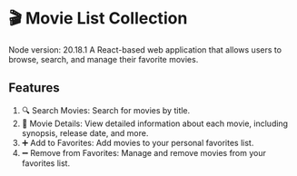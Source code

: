 # 🎬 Movie List Collection

Node version: 20.18.1
A React-based web application that allows users to browse, search, and manage their favorite movies.


## Features

1. 🔍 Search Movies: Search for movies by title.
2. 📄 Movie Details: View detailed information about each movie, including synopsis, release date, and more.
3. ➕ Add to Favorites: Add movies to your personal favorites list.
4. ➖ Remove from Favorites: Manage and remove movies from your favorites list.

